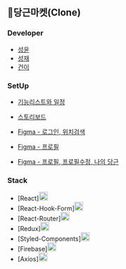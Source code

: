 ## 🥕당근마켓(Clone)

### Developer

- [성윤](https://github.com/sungyun6789)
- [성재](https://github.com/stjae)
- [건이](https://github.com/designagune)

### SetUp

- [기능리스트와 일정](https://docs.google.com/spreadsheets/d/1VK7sS9dsnflOHcjKx3gA4v0eiZjsmXQ4ujO0o1Dpgzw/edit#gid=0)

- [스토리보드](https://docs.google.com/presentation/d/1Beo0w6yuqUbI_hkpOvtZcjEP-LNY0r86GQ9obX7zVBk/edit#slide=id.gac9048d8c5_0_49)

- [Figma - 로그인, 위치검색](https://www.figma.com/file/MT0GvguLZRFQ1hd14yT2xL/Dangun?node-id=0%3A1)
- [Figma - 프로필](https://www.figma.com/file/KViW9jZ3vjDb1MjaklDg3r/Untitled?node-id=0%3A1)
- [Figma - 프로필, 프로필수정, 나의 당근](https://www.figma.com/file/IL2j9rd338DbZlXTgipAjX/mydangguen?node-id=0%3A1)

### Stack

- [React]<img src="../../icon/react.png" width="20px" height="20px" />
- [React-Hook-Form]<img src='../../icon/react-hook-form.png' width="20px" height="20px" />
- [React-Router]<img src='../../icon/react-router.png' width="20px" height="20px"/>
- [Redux]<img src='../../icon/redux.png' width="20px" height="20px"/>
- [Styled-Components]<img src='../../icon/styled-component.png' width="20px" height="20px"/>
- [Firebase]<img src='../../icon/firebase.png' width="20px" height="20px"/>
- [Axios]<img src='../../icon/axios.png' width="20px" height="20px" />
